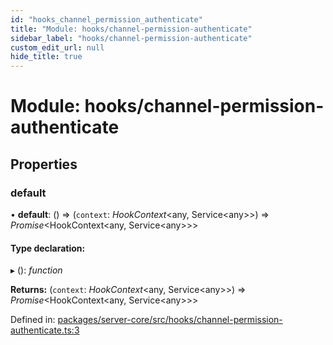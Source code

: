 ```yaml
---
id: "hooks_channel_permission_authenticate"
title: "Module: hooks/channel-permission-authenticate"
sidebar_label: "hooks/channel-permission-authenticate"
custom_edit_url: null
hide_title: true
---
```


# Module: hooks/channel-permission-authenticate

## Properties

### default

• **default**: () => (`context`: *HookContext*<any, Service<any\>\>) => *Promise*<HookContext<any, Service<any\>\>\>

#### Type declaration:

▸ (): *function*

**Returns:** (`context`: *HookContext*<any, Service<any\>\>) => *Promise*<HookContext<any, Service<any\>\>\>

Defined in: [packages/server-core/src/hooks/channel-permission-authenticate.ts:3](https://github.com/xr3ngine/xr3ngine/blob/2d83606b6/packages/server-core/src/hooks/channel-permission-authenticate.ts#L3)
